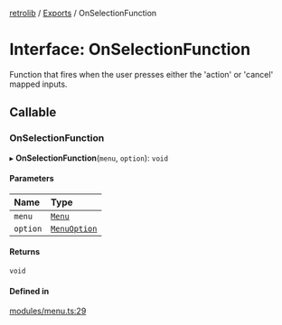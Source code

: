 [retrolib](../README.md) / [Exports](../modules.md) / OnSelectionFunction

# Interface: OnSelectionFunction

Function that fires when the user presses either the 'action' or 'cancel' mapped inputs.

## Callable

### OnSelectionFunction

▸ **OnSelectionFunction**(`menu`, `option`): `void`

#### Parameters

| Name | Type |
| :------ | :------ |
| `menu` | [`Menu`](../classes/Menu.md) |
| `option` | [`MenuOption`](../modules.md#menuoption) |

#### Returns

`void`

#### Defined in

[modules/menu.ts:29](https://github.com/philbgarner/retrolib/blob/f0d6031/src/modules/menu.ts#L29)
